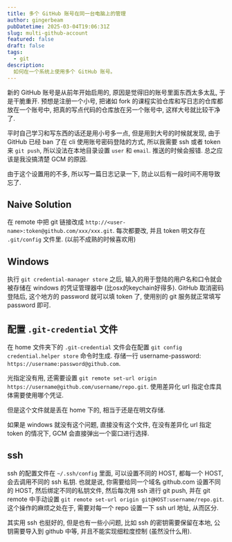 ```yaml
---
title: 多个 GitHub 账号在同一台电脑上的管理
author: gingerbeam
pubDatetime: 2025-03-04T19:06:31Z
slug: multi-github-account
featured: false
draft: false
tags:
  - git
description:
  如何在一个系统上使用多个 GitHub 账号。
---
```


新的 GitHub 账号是从前年开始启用的, 原因是觉得旧的账号里面东西太多太乱, 于是干脆重开. 预想是注册一个小号, 把诸如 fork 的课程实验仓库和写日志的仓库都放在一个账号中, 把真的写点代码的仓库放在另一个账号中, 这样大号就比较干净了.

平时自己学习和写东西的话还是用小号多一点, 但是用到大号的时候就发现, 由于 GitHub 已经 ban 了在 cli 使用账号密码登陆的方式, 所以我需要 ssh 或者 token 来 `git push`, 所以没法在本地目录设置 `user` 和 `email`. 推送的时候会报错. 总之应该是我没搞清楚 GCM 的原因.

由于这个设置用的不多, 所以写一篇日志记录一下, 防止以后有一段时间不用导致忘了.

## Naive Solution

在 remote 中把 git 链接改成 `http://<user-name>:token@github.com/xxx/xxx.git`. 每次都要改, 并且 token 明文存在 `.git/config` 文件里. (以前不成熟的时候喜欢用)

## Windows

执行 `git credential-manager store` 之后, 输入的用于登陆的用户名和口令就会被存储在 windows 的凭证管理器中 (比osx的keychain好得多). GitHub 取消密码登陆后, 这个地方的 password 就可以填 token 了, 使用别的 git 服务就正常填写 password 即可.

## 配置 `.git-credential` 文件

在 home 文件夹下的 `.git-credential` 文件会在配置 `git config credential.helper store` 命令时生成. 存储一行 username-password: `https://username:password@github.com`.

光指定没有用, 还需要设置 `git remote set-url origin https://username@github.com/username/repo.git`. 使用差异化 url 指定仓库具体需要使用哪个凭证.

但是这个文件就是丢在 home 下的, 相当于还是在明文存储.

如果是 windows 就没有这个问题, 直接没有这个文件, 在没有差异化 url 指定 token 的情况下, GCM 会直接弹出一个窗口进行选择.

## ssh

ssh 的配置文件在 `~/.ssh/config` 里面, 可以设置不同的 HOST, 都每一个 HOST, 会去调用不同的 ssh 私钥. 也就是说, 你需要给同一个域名 github.com 设置不同的 HOST, 然后绑定不同的私钥文件, 然后每次用 ssh 进行 git push, 并在 git remote 中手动设置 `git remote set-url origin git@HOST:username/repo.git`. 这个操作的麻烦之处在于, 需要对每一个 repo 设置一下 ssh url 地址, 从而区分.

其实用 ssh 也挺好的, 但是也有一些小问题, 比如 ssh 的密钥需要保留在本地, 公钥需要导入到 github 中等, 并且不能实现细粒度控制 (虽然没什么用).
